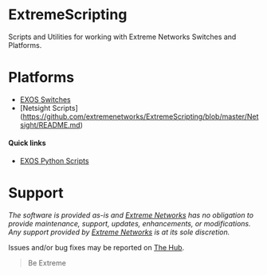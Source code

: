 # ExtremeScripting
Scripts and Utilities for working with Extreme Networks Switches and Platforms.

# Platforms
* [EXOS Switches](https://github.com/extremenetworks/ExtremeScripting/blob/master/EXOS/README.md)
* [Netsight Scripts] (https://github.com/extremenetworks/ExtremeScripting/blob/master/Netsight/README.md)

#### Quick links
* [EXOS Python Scripts](https://github.com/extremenetworks/ExtremeScripting/blob/master/EXOS/Python/README.md)

# Support
_The software is provided as-is and [Extreme Networks](http://www.extremenetworks.com/) has no obligation to provide maintenance, support, updates, enhancements, or modifications. Any support provided by [Extreme Networks](http://www.extremenetworks.com/) is at its sole discretion._

Issues and/or bug fixes may be reported on [The Hub](https://community.extremenetworks.com/extreme).

>Be Extreme
